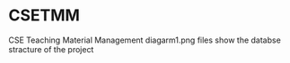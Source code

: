 # CSETMM
CSE Teaching Material Management
diagarm1.png files show the databse stracture of the project

